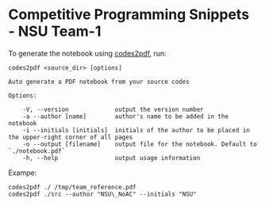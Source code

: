 # Competitive Programming Snippets - NSU Team-1

To generate the notebook using [codes2pdf](https://github.com/Erfaniaa/codes2pdf), run:

```plaintext
codes2pdf <source_dir> [options]

Auto generate a PDF notebook from your source codes

Options:

    -V, --version             output the version number
    -a --author [name]        author's name to be added in the notebook
    -i --initials [initials]  initials of the author to be placed in the upper-right corner of all pages
    -o --output [filename]    output file for the notebook. Default to `./notebook.pdf`
    -h, --help                output usage information
```

Exampe:

```plaintext
codes2pdf ./ /tmp/team_reference.pdf
codes2pdf ./src --author "NSU\_NoAC" --initials "NSU"
```
